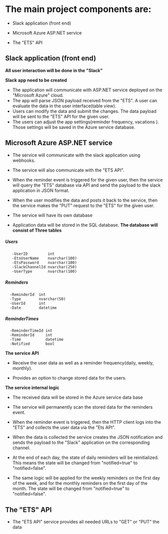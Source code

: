 # The main project components are: 

- Slack application (front end)

- Microsoft Azure ASP.NET service

- The "ETS" API




## Slack application (front end)

**All user interaction will be done in the "Slack"**

**Slack app need to be created**
   - The application will communicate with ASP.NET service deployed on the "Microsoft Azure" cloud.
   - The app will parse JSON payload received from the "ETS". A user can evaluate the data in the user interface(table view). 
   - Users can modify the data and submit the changes. The data payload will be sent to the "ETS" API for the given user.
   - The users can adjust the app settings(reminder frequency, vacations ). Those settings will be saved in the Azure service database.







## Microsoft Azure ASP.NET service

 * The service will communicate with the slack application using webhooks.
 * The service will also communicate with the "ETS API".
 * When the reminder event is triggered for the given user,
  then the service will query the "ETS" database via API and send the payload to the slack application in JSON format.
 * When the user modifies the data and posts it back to the service, then the service makes the "PUT" request to the "ETS" for the given user.
 * The service will have its own database

* Application data will be stored in the SQL database.
  **The database will consist of Three tables**
      


##### Users
   
       -UserID         int
       -EtsUserName    nvarchar(100)
       -EtsPassword    nvarchar(100)
       -SlackChannelId nvarchar(250)
       -UserType       nvarchar(100)
     
##### Reminders 

      -ReminderId  int
      -Type        nvarchar(50)
      -UserId      int
      -Date        datetime
      
      
##### ReminderTimes
      -ReminderTimeId int
      -ReminderId     int
      -Time           datetime
      -Notified       bool
      

**The service API**


* Receive the user data as well as a reminder frequency(daily, weekly, monthly).

* Provides an option to change stored data for the users.
 
**The service internal logic**
* The received data will be stored in the Azure service data base

* The service will permanently scan the stored data for the reminders event.

* When the reminder event is triggered, then the HTTP client logs into the "ETS" and collects the user data via the "Ets API".

* When the data is collected the service creates the JSON notification and sends the payload to the "Slack" application on the corresponding channel.

* At the end of each day, the state of daily reminders will be reinitialized. This means the state will be changed from "notified=true" to "notified=false". 

* The same logic will be applied for the weekly reminders on the first day of the week, and for the monthly reminders on the first day of the month. The state will be changed from "notified=true" to "notified=false".


      
## The "ETS" API

  * The "ETS API" service provides all needed URLs to "GET" or "PUT" the data